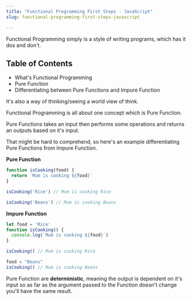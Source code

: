 ```yaml
---
title: "Functional Programming First Steps - JavaScript"
slug: functional-programming-first-steps-javascript

---
```


Functional Programming simply is a style of writing programs, which has it dos and don't.

## Table of Contents 
- What's Functional Programming 
- Pure Function 
- Differentiating between Pure Functions and Impure Function

It's also a way of thinking/seeing a world view of think.

Functional Programming is all about one concept which is Pure Function. 

Pure Functions takes an input then performs some operations and returns an outputs based on it's input.

That might be hard to comprehend, so here's an example differentiating Pure Functions from Impure Function.

**Pure Function**
```js
function isCooking(food) {
  return `Mum is cooking ${food}`
}

isCooking('Rice') // Mum is cooking Rice

isCooking('Beans') // Mum is cooking Beans
```

**Impure Function**
```js
let food = 'Rice'
function isCooking() {
  console.log(`Mum is cooking ${food}`)
}

isCooking() // Mum is cooking Rice

food = "Beans"
isCooking() // Mum is cooking Beans
```

Pure Function are **deterministic**, meaning the output is dependent on it's input so as far as the argument passed to the Function doesn't change you'll have the same result.



